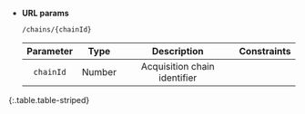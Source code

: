 * **URL params**

    `/chains/{chainId}`

    Parameter|Type|Description|Constraints
    :-------:|:--:|:---------:|:---------:
    `chainId` |Number|Acquisition chain identifier|
{:.table.table-striped}

